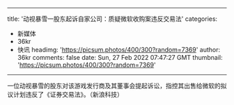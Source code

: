 
---
title: '动视暴雪一股东起诉自家公司：质疑微软收购案违反交易法'
categories: 
 - 新媒体
 - 36kr
 - 快讯
headimg: 'https://picsum.photos/400/300?random=7369'
author: 36kr
comments: false
date: Sun, 27 Feb 2022 07:47:27 GMT
thumbnail: 'https://picsum.photos/400/300?random=7369'
---

<div>   
一位动视暴雪的股东对该游戏发行商及其董事会提起诉讼，指控其出售给微软的拟议计划违反了《证券交易法》。（新浪科技）  
</div>
            